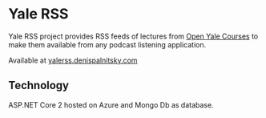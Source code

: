 # Yale RSS

Yale RSS project provides RSS feeds of lectures from [Open Yale Courses](https://oyc.yale.edu/) to make them available from any podcast listening  application.

Available at [yalerss.denispalnitsky.com](http:\\yalerss.denispalnitsky.com)

## Technology
ASP.NET Core 2 hosted on Azure and Mongo Db as database. 

